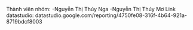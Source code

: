 Thành viên nhóm:
  -Nguyễn Thị Thúy Nga
  -Nguyễn Thị Thúy Mơ
Link datastudio: datastudio.google.com/reporting/4750fe08-316f-4b64-921a-8719bdcf8003
